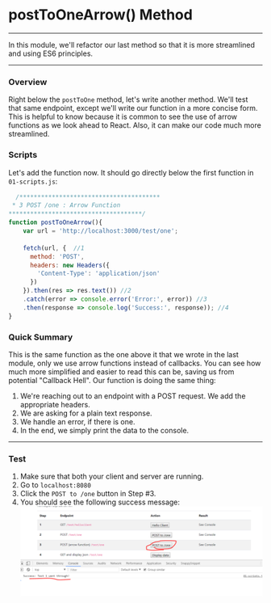 # postToOneArrow() Method
---
In this module, we'll refactor our last method so that it is more streamlined and using ES6 principles. 

<hr>

### Overview
Right below the `postToOne` method, let's write another method. We'll test that same endpoint, except we'll write our function in a more concise form. This is helpful to know because it is common to see the use of arrow functions as we look ahead to React. Also, it can make our code much more streamlined. 

### Scripts
Let's add the function now. It should go directly below the first function in `01-scripts.js`:
```js
  /***************************************
 * 3 POST /one : Arrow Function
*************************************/
function postToOneArrow(){
	var url = 'http://localhost:3000/test/one';
	
	fetch(url, {  //1
	  method: 'POST', 
	  headers: new Headers({
		'Content-Type': 'application/json'
	  })
	}).then(res => res.text()) //2
	.catch(error => console.error('Error:', error)) //3
	.then(response => console.log('Success:', response)); //4
}

```
### Quick Summary
This is the same function as the one above it that we wrote in the last module, only we use arrow functions instead of callbacks. You can see how much more simplified and easier to read this can be, saving us from potential "Callback Hell". Our function is doing the same thing:

1. We're reaching out to an endpoint with a POST request. We add the appropriate headers. 
2. We are asking for a plain text response. 
3. We handle an error, if there is one. 
4. In the end, we simply print the data to the console.  

<hr>

### Test

1. Make sure that both your client and server are running.
2. Go to `localhost:8080`
3. Click the `POST to /one` button in Step #3.
3. You should see the following success message:
![screenshot](assets/07-postToOneArrow.PNG)

